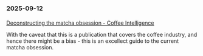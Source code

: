 ### 2025-09-12
#### 
[Deconstructing the matcha obsession - Coffee Intelligence](https://intelligence.coffee/2025/09/deconstructing-the-matcha-obsession/)

With the caveat that this is a publication that covers the coffee industry, and hence there might be a bias - this is an excellect guide to the current matcha obsession.



